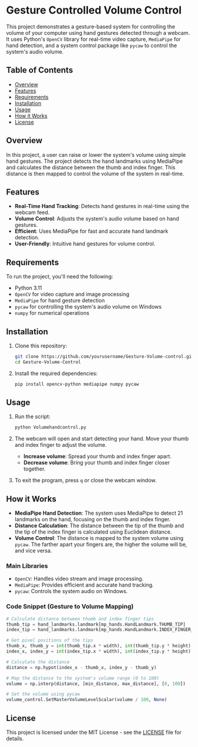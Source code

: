 # Gesture Controlled Volume Control

This project demonstrates a gesture-based system for controlling the volume of your computer using hand gestures detected through a webcam. It uses Python's `OpenCV` library for real-time video capture, `MediaPipe` for hand detection, and a system control package like `pycaw` to control the system's audio volume.

## Table of Contents
- [Overview](#overview)
- [Features](#features)
- [Requirements](#requirements)
- [Installation](#installation)
- [Usage](#usage)
- [How it Works](#how-it-works)
- [License](#license)

## Overview
In this project, a user can raise or lower the system's volume using simple hand gestures. The project detects the hand landmarks using MediaPipe and calculates the distance between the thumb and index finger. This distance is then mapped to control the volume of the system in real-time.

## Features
- **Real-Time Hand Tracking**: Detects hand gestures in real-time using the webcam feed.
- **Volume Control**: Adjusts the system's audio volume based on hand gestures.
- **Efficient**: Uses MediaPipe for fast and accurate hand landmark detection.
- **User-Friendly**: Intuitive hand gestures for volume control.

## Requirements
To run the project, you'll need the following:

- Python 3.11
- `OpenCV` for video capture and image processing
- `MediaPipe` for hand gesture detection
- `pycaw` for controlling the system's audio volume on Windows
- `numpy` for numerical operations

## Installation

1. Clone this repository:
    ```bash
    git clone https://github.com/yourusername/Gesture-Volume-control.git
    cd Gesture-Volume-Control
    ```

2. Install the required dependencies:
    ```bash
    pip install opencv-python mediapipe numpy pycaw
    ```

## Usage

1. Run the script:
    ```bash
    python Volumehandcontrol.py
    ```

2. The webcam will open and start detecting your hand. Move your thumb and index finger to adjust the volume.
   - **Increase volume**: Spread your thumb and index finger apart.
   - **Decrease volume**: Bring your thumb and index finger closer together.

3. To exit the program, press `q` or close the webcam window.

## How it Works

- **MediaPipe Hand Detection**: The system uses MediaPipe to detect 21 landmarks on the hand, focusing on the thumb and index finger. 
- **Distance Calculation**: The distance between the tip of the thumb and the tip of the index finger is calculated using Euclidean distance.
- **Volume Control**: The distance is mapped to the system volume using `pycaw`. The farther apart your fingers are, the higher the volume will be, and vice versa.

### Main Libraries
- `OpenCV`: Handles video stream and image processing.
- `MediaPipe`: Provides efficient and accurate hand tracking.
- `pycaw`: Controls the system audio on Windows.

### Code Snippet (Gesture to Volume Mapping)
```python
# Calculate distance between thumb and index finger tips
thumb_tip = hand_landmarks.landmark[mp_hands.HandLandmark.THUMB_TIP]
index_tip = hand_landmarks.landmark[mp_hands.HandLandmark.INDEX_FINGER_TIP]

# Get pixel positions of the tips
thumb_x, thumb_y = int(thumb_tip.x * width), int(thumb_tip.y * height)
index_x, index_y = int(index_tip.x * width), int(index_tip.y * height)

# Calculate the distance
distance = np.hypot(index_x - thumb_x, index_y - thumb_y)

# Map the distance to the system's volume range (0 to 100)
volume = np.interp(distance, [min_distance, max_distance], [0, 100])

# Set the volume using pycaw
volume_control.SetMasterVolumeLevelScalar(volume / 100, None)
```


## License
This project is licensed under the MIT License - see the [LICENSE](LICENSE) file for details.
